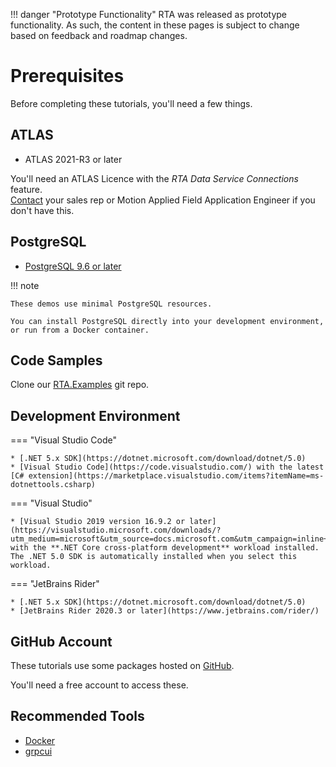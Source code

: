 
!!! danger "Prototype Functionality"
    RTA was released as prototype functionality. As such, the content in these pages is subject to change based on feedback and roadmap changes.
# Prerequisites

Before completing these tutorials, you'll need a few things.

## ATLAS

* ATLAS 2021-R3 or later

You'll need an ATLAS Licence with the _RTA Data Service Connections_ feature.  
[Contact](https://www.mclaren.com/applied/contact/) your sales rep or Motion Applied Field Application Engineer if you don't have this.

## PostgreSQL

* [PostgreSQL 9.6 or later](https://www.postgresql.org/)

!!! note

    These demos use minimal PostgreSQL resources.

    You can install PostgreSQL directly into your development environment, or run from a Docker container.  

## Code Samples

Clone our [RTA.Examples](https://github.com/mat-docs/RTA.Examples) git repo.

## Development Environment

=== "Visual Studio Code"

    * [.NET 5.x SDK](https://dotnet.microsoft.com/download/dotnet/5.0)
    * [Visual Studio Code](https://code.visualstudio.com/) with the latest [C# extension](https://marketplace.visualstudio.com/items?itemName=ms-dotnettools.csharp)

=== "Visual Studio"

    * [Visual Studio 2019 version 16.9.2 or later](https://visualstudio.microsoft.com/downloads/?utm_medium=microsoft&utm_source=docs.microsoft.com&utm_campaign=inline+link&utm_content=download+vs2019) with the **.NET Core cross-platform development** workload installed.  
    The .NET 5.0 SDK is automatically installed when you select this workload.

=== "JetBrains Rider"

    * [.NET 5.x SDK](https://dotnet.microsoft.com/download/dotnet/5.0)
    * [JetBrains Rider 2020.3 or later](https://www.jetbrains.com/rider/)

## GitHub Account

These tutorials use some packages hosted on [GitHub](https://github.com/mat-docs/packages).

You'll need a free account to access these.

## Recommended Tools

* [Docker](https://www.docker.com/products/docker-desktop)
* [grpcui](https://github.com/fullstorydev/grpcui/releases)
